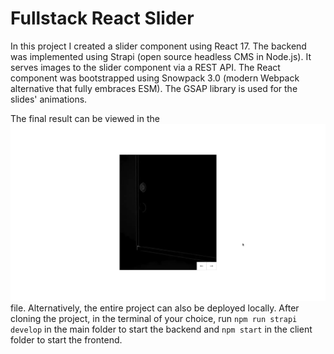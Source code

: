 # Fullstack React Slider

In this project I created a slider component using React 17. The backend was implemented using Strapi (open source headless CMS in Node.js). It serves images to the slider component via a REST API. The React component was bootstrapped using Snowpack 3.0 (modern Webpack alternative that fully embraces ESM). The GSAP library is used for the slides' animations.

The final result can be viewed in the ![slider_animation_demo](./slider_animation_demo.webp) file. Alternatively, the entire project can also be deployed locally. After cloning the project, in the terminal of your choice, run `npm run strapi develop` in the main folder to start the backend and `npm start` in the client folder to start the frontend.